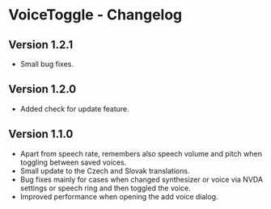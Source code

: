 # VoiceToggle - Changelog

## Version 1.2.1
* Small bug fixes.

## Version 1.2.0
* Added check for update feature.

## Version 1.1.0
* Apart from speech rate, remembers also speech volume and pitch when toggling between saved voices.
* Small update to the Czech and Slovak translations.
* Bug fixes mainly for cases when changed synthesizer or voice via NVDA settings or speech ring and then toggled the voice.
* Improved performance when opening the add voice dialog.
